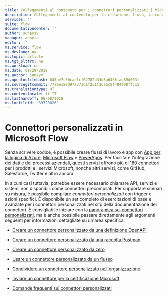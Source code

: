 ```yaml
---
title: Collegamenti al contenuto per i connettori personalizzati | Microsoft Docs
description: Collegamenti al contenuto per la creazione, l'uso, la condivisione e la certificazione di connettori personalizzati.
services: ''
suite: flow
documentationcenter: ''
author: sunaysv
manager: anneta
editor: ''
ms.service: flow
ms.devlang: na
ms.topic: article
ms.tgt_pltfrm: na
ms.workload: na
ms.date: 01/29/2018
ms.author: sunayv
ms.openlocfilehash: 045ae7c50cae1cf62782b33d3a6465fab89d033f
ms.sourcegitcommit: 77aae180d972373d1f251fa6a5c8f484f08ffc15
ms.translationtype: HT
ms.contentlocale: it-IT
ms.lasthandoff: 08/08/2018
ms.locfileid: "39720026"
---
```

# <a name="custom-connectors-in-microsoft-flow"></a>Connettori personalizzati in Microsoft Flow

Senza scrivere codice, è possibile creare flussi di lavoro e app con [App per la logica di Azure](https://azure.microsoft.com/services/logic-apps), [Microsoft Flow](https://flow.microsoft.com) e [PowerApps](https://powerapps.microsoft.com). Per facilitare l'integrazione dei dati e dei processi aziendali, questi servizi offrono [più di 180 connettori](https://docs.microsoft.com/connectors/) per i prodotti e i servizi Microsoft, nonché altri servizi, come GitHub, Salesforce, Twitter e altro ancora. 

In alcuni casi tuttavia, potrebbe essere necessario chiamare API, servizi e sistemi non disponibili come connettori precompilati. Per supportare scenari su misura, è possibile compilare *connettori personalizzati* con trigger e azioni specifici. È disponibile un set completo di esercitazioni di base e avanzate per i connettori personalizzati nel sito della documentazione dei connettori. È consigliabile iniziare con la [panoramica sui connettori personalizzati](https://docs.microsoft.com/connectors/custom-connectors/), ma è anche possibile passare direttamente agli argomenti seguenti per informazioni dettagliate su un'area specifica:

* [Creare un connettore personalizzato da una definizione OpenAPI](https://docs.microsoft.com/connectors/custom-connectors/define-openapi-definition)

* [Creare un connettore personalizzato da una raccolta Postman](https://docs.microsoft.com/connectors/custom-connectors/define-postman-collection)

* [Creare un connettore personalizzato da zero](https://docs.microsoft.com/connectors/custom-connectors/define-blank)

* [Usare un connettore personalizzato da un flusso](https://docs.microsoft.com/connectors/custom-connectors/use-custom-connector-flow)

* [Condividere un connettore personalizzato nell'organizzazione](https://docs.microsoft.com/connectors/custom-connectors/share)

* [Inviare un connettore per la certificazione Microsoft](https://docs.microsoft.com/connectors/custom-connectors/submit-certification)

* [Domande frequenti sui connettori personalizzati](https://docs.microsoft.com/connectors/custom-connectors/faq)